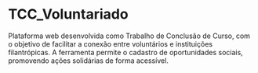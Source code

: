 # TCC_Voluntariado
Plataforma web desenvolvida como Trabalho de Conclusão de Curso, com o objetivo de facilitar a conexão entre voluntários e instituições filantrópicas. A ferramenta permite o cadastro de oportunidades sociais, promovendo ações solidárias de forma acessível.
